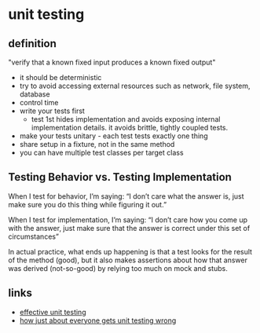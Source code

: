 # unit testing

## definition

"verify that a known fixed input produces a known fixed output"

* it should be deterministic
* try to avoid accessing external resources such as network, file system, database
* control time
* write your tests first
  * test 1st hides implementation and avoids exposing internal implementation details. it avoids brittle, tightly coupled tests.
* make your tests unitary - each test tests exactly one thing
* share setup in a fixture, not in the same method
* you can have multiple test classes per target class

## Testing Behavior vs. Testing Implementation

When I test for behavior, I’m saying:
“I don’t care what the answer is, just make sure you do this thing while figuring it out.”

When I test for implementation, I’m saying:
“I don’t care how you come up with the answer, just make sure that the answer is correct under this set of circumstances”

In actual practice, what ends up happening is that a test looks for the result of the method (good), but it also makes assertions about how that answer was derived (not-so-good) by relying too much on mock and stubs.

## links
* [effective unit testing](https://youtu.be/mjlEhR-pFnY)
* [how just about everyone gets unit testing wrong](https://www.javaworld.com/article/2892225/testing-debugging/how-just-about-everyone-gets-unit-testing-wrong.html)

